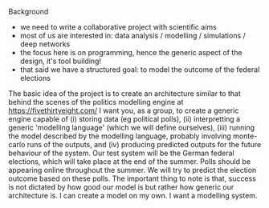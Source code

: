 Background
- we need to write a collaborative project with scientific aims
- most of us are interested in: data analysis / modelling / simulations / deep networks
- the focus here is on programming, hence the generic aspect of the design, it's tool building!
- that said we have a structured goal: to model the outcome of the federal elections


The basic idea of the project is to
create an architecture similar to that behind the scenes of the politics
modelling engine at https://fivethirtyeight.com/
I want you, as a group, to create a generic engine capable of (i)
storing data (eg political polls), (ii) interpretting a generic
'modelling language' (which we will define ourselves), (iii) running the
model described by the modelling language, probably involving
monte-carlo runs of the outputs, and (iv) producing predicted outputs
for the future behaviour of the system. Our test system will be the
German federal elections, which will take place at the end of the
summer. Polls should be appearing online throughout the summer. We will
try to predict the election outcome based on these polls. The important
thing to note is that, success is not dictated by how good our model is
but rather how generic our architecture is. I can create a model on my
own. I want a modelling system.
